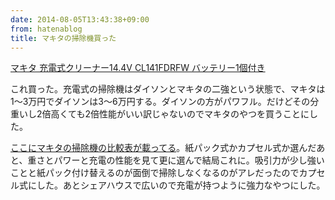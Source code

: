 ```yaml
---
date: 2014-08-05T13:43:38+09:00
from: hatenablog
title: マキタの掃除機買った
---
```


<p></p><a href="http://www.amazon.co.jp/exec/obidos/ASIN/B003DJ1JQE/r7kamura-22/">マキタ 充電式クリーナー14.4V CL141FDRFW バッテリー1個付き</a>

<p>これ買った。充電式の掃除機はダイソンとマキタの二強という状態で、マキタは1〜3万円でダイソンは3〜6万円する。ダイソンの方がパワフル。だけどその分重いし2倍高くても2倍性能がいい訳じゃないのでマキタのやつを買うことにした。</p>

<p><a href="http://www.kpt.co.jp/campaign/makita_cleaner.aspx?Ref=1">ここにマキタの掃除機の比較表が載ってる</a>。紙パック式かカプセル式か選んだあと、重さとパワーと充電の性能を見て更に選んで結局これに。吸引力が少し強いことと紙パック付け替えるのが面倒で掃除しなくなるのがアレだったのでカプセル式にした。あとシェアハウスで広いので充電が持つように強力なやつにした。</p>

